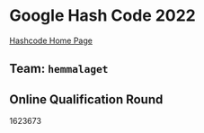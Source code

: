 # Google Hash Code 2022

[Hashcode Home Page](https://codingcompetitions.withgoogle.com/hashcode/)

## Team: `hemmalaget`

## Online Qualification Round

1623673

